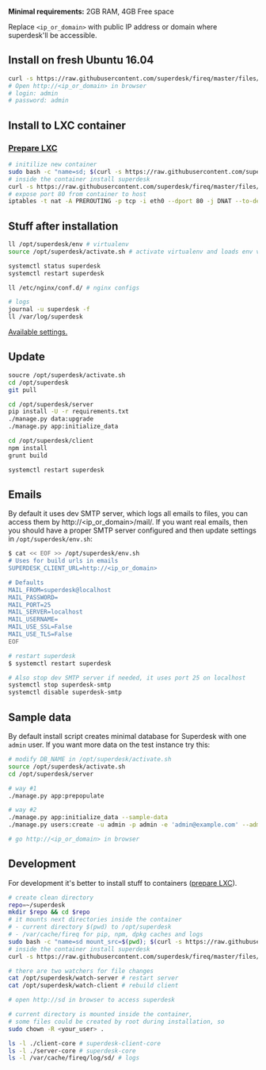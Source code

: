 **Minimal requirements:**
2GB RAM, 4GB Free space

Replace `<ip_or_domain>` with public IP address or domain where superdesk'll be accessible.

## Install on fresh Ubuntu 16.04
```sh
curl -s https://raw.githubusercontent.com/superdesk/fireq/master/files/superdesk/install | sudo bash
# Open http://<ip_or_domain> in browser
# login: admin
# password: admin
```

## Install to LXC container

### [Prepare LXC](../../docs/lxc.md)

```sh
# initilize new container
sudo bash -c "name=sd; $(curl -s https://raw.githubusercontent.com/superdesk/fireq/master/files/superdesk/lxc-init)"
# inside the container install superdesk
curl -s https://raw.githubusercontent.com/superdesk/fireq/master/files/superdesk/install | bash
# expose port 80 from container to host
iptables -t nat -A PREROUTING -p tcp -i eth0 --dport 80 -j DNAT --to-destination $(sudo lxc-info -iH -n sd)
```

## Stuff after installation
```sh
ll /opt/superdesk/env # virtualenv
source /opt/superdesk/activate.sh # activate virtualenv and loads env variables

systemctl status superdesk
systemctl restart superdesk

ll /etc/nginx/conf.d/ # nginx configs

# logs
journal -u superdesk -f
ll /var/log/superdesk
```

[Available settings.](https://superdesk.readthedocs.io/en/latest/settings.html#default-settings)

## Update
```sh
soucre /opt/superdesk/activate.sh
cd /opt/superdesk
git pull

cd /opt/superdesk/server
pip install -U -r requirements.txt
./manage.py data:upgrade
./manage.py app:initialize_data

cd /opt/superdesk/client
npm install
grunt build

systemctl restart superdesk
```

## Emails
By default it uses dev SMTP server, which logs all emails to files, you can access them by http://<ip_or_domain>/mail/. If you want real emails, then you should have a proper SMTP server configured and then update settings in `/opt/superdesk/env.sh`:
```sh
$ cat << EOF >> /opt/superdesk/env.sh
# Uses for build urls in emails
SUPERDESK_CLIENT_URL=http://<ip_or_domain>

# Defaults
MAIL_FROM=superdesk@localhost
MAIL_PASSWORD=
MAIL_PORT=25
MAIL_SERVER=localhost
MAIL_USERNAME=
MAIL_USE_SSL=False
MAIL_USE_TLS=False
EOF

# restart superdesk
$ systemctl restart superdesk

# Also stop dev SMTP server if needed, it uses port 25 on localhost
systemctl stop superdesk-smtp
systemctl disable superdesk-smtp

```

## Sample data
By default install script creates minimal database for Superdesk with one `admin` user. If you want more data on the test instance try this:
```sh
# modify DB_NAME in /opt/superdesk/activate.sh
source /opt/superdesk/activate.sh
cd /opt/superdesk/server

# way #1
./manage.py app:prepopulate

# way #2
./manage.py app:initialize_data --sample-data
./manage.py users:create -u admin -p admin -e 'admin@example.com' --admin

# go http://<ip_or_domain> in browser
```

## Development
For development it's better to install stuff to containers ([prepare LXC](../../docs/lxc.md)).

```sh
# create clean directory
repo=~/superdesk
mkdir $repo && cd $repo
# it mounts next directories inside the container
# - current directory $(pwd) to /opt/superdesk
# - /var/cache/fireq for pip, npm, dpkg caches and logs
sudo bash -c "name=sd mount_src=$(pwd); $(curl -s https://raw.githubusercontent.com/superdesk/fireq/master/files/superdesk/lxc-init)"
# inside the container install superdesk
curl -s https://raw.githubusercontent.com/superdesk/fireq/master/files/superdesk/install-dev | bash

# there are two watchers for file changes
cat /opt/superdesk/watch-server # restart server
cat /opt/superdesk/watch-client # rebuild client

# open http://sd in browser to access superdesk

# current directory is mounted inside the container,
# some files could be created by root during installation, so
sudo chown -R <your_user> .

ls -l ./client-core # superdesk-client-core
ls -l ./server-core # superdesk-core
ls -l /var/cache/fireq/log/sd/ # logs
```
